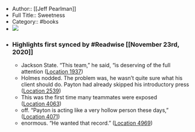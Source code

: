 - Author:: [[Jeff Pearlman]]
- Full Title:: Sweetness
- Category:: #books
- ![](https://images-na.ssl-images-amazon.com/images/I/51uPvp1VlJL._SL200_.jpg)
- ### Highlights first synced by #Readwise [[November 23rd, 2020]]
    - Jackson State. “This team,” he said, “is deserving of the full attention ([Location 1937](https://readwise.io/to_kindle?action=open&asin=B0052RDJ40&location=1937))
    - Holmes nodded. The problem was, he wasn’t quite sure what his client should do. Payton had already skipped his introductory press ([Location 2539](https://readwise.io/to_kindle?action=open&asin=B0052RDJ40&location=2539))
    - This was the first time many teammates were exposed ([Location 4063](https://readwise.io/to_kindle?action=open&asin=B0052RDJ40&location=4063))
    - off. “Payton is acting like a very hollow person these days,” ([Location 4071](https://readwise.io/to_kindle?action=open&asin=B0052RDJ40&location=4071))
    - enormous. “He wanted that record.” ([Location 4969](https://readwise.io/to_kindle?action=open&asin=B0052RDJ40&location=4969))
